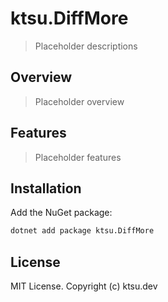 # ktsu.DiffMore

> Placeholder descriptions

## Overview

> Placeholder overview

## Features

> Placeholder features

## Installation

Add the NuGet package:

```bash
dotnet add package ktsu.DiffMore
```

## License

MIT License. Copyright (c) ktsu.dev
